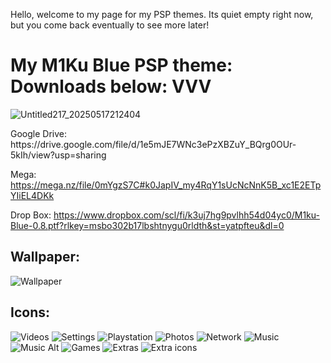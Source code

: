 <p>Hello, welcome to my page for my PSP themes. Its quiet empty right now, but you come back eventually to see more later!</p>



# My M1Ku Blue PSP theme: Downloads below: VVV
![Untitled217_20250517212404](https://github.com/user-attachments/assets/0e7821e6-bd57-4d81-83c2-8af8104e2cb8)

<p> Google Drive: https://drive.google.com/file/d/1e5mJE7WNc3ePzXBZuY_BQrg0OUr-5kIh/view?usp=sharing
  
Mega: https://mega.nz/file/0mYgzS7C#k0JapIV_my4RqY1sUcNcNnK5B_xc1E2ETpYIiEL4DKk

Drop Box: https://www.dropbox.com/scl/fi/k3uj7hg9pvlhh54d04yc0/M1ku-Blue-0.8.ptf?rlkey=msbo302b17lbshtnygu0rldth&st=yatpfteu&dl=0</p>

##
## Wallpaper:

![Wallpaper](https://github.com/user-attachments/assets/52f80e67-b178-47f8-9a64-af5903f78479)

##
## Icons:

![Videos](https://github.com/user-attachments/assets/288914f3-3d2e-43e5-9cca-a9eed73c7dd3)
![Settings](https://github.com/user-attachments/assets/fbd8e413-25ac-46cd-8ab9-5098f6217b8a)
![Playstation](https://github.com/user-attachments/assets/d8ae4fb7-118a-4107-95ee-535147407bd9)
![Photos](https://github.com/user-attachments/assets/20eeccf3-e665-499f-99fe-9f45fda0cd92)
![Network](https://github.com/user-attachments/assets/6473cf12-1185-42fc-a2ea-f98dfde14261)
![Music](https://github.com/user-attachments/assets/32b97543-c0a0-4b06-8e3e-c754d2b4fabe)
![Music Alt](https://github.com/user-attachments/assets/05d1dc60-72fe-4f9d-a961-76b27bf24007)
![Games](https://github.com/user-attachments/assets/d4629650-da44-4be4-8373-d02e79e95df6)
![Extras](https://github.com/user-attachments/assets/327f48c9-9791-4928-86b4-6e4ad30fcbd0)
![Extra icons](https://github.com/user-attachments/assets/3cca5526-0dfd-42bb-acc9-872abcd99bcb)
